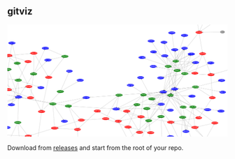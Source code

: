 ## gitviz

![graph](img/graph.png)

Download from [releases](../../releases) and start from the root of your repo.